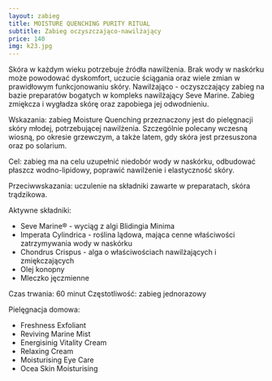 ```yaml
---
layout: zabieg
title: MOISTURE QUENCHING PURITY RITUAL
subtitle: Zabieg oczyszczająco-nawilżający
price: 140
img: k23.jpg
---
```

	
Skóra w każdym wieku potrzebuje źródła nawilżenia. Brak wody w naskórku może powodować dyskomfort, uczucie ściągania oraz wiele zmian w prawidłowym funkcjonowaniu skóry.
Nawilżająco - oczyszczający zabieg na bazie preparatów bogatych w kompleks nawilżający Seve Marine. Zabieg zmiękcza i wygładza skórę oraz zapobiega jej odwodnieniu.

Wskazania: zabieg Moisture Quenching przeznaczony jest do pielęgnacji skóry młodej, potrzebującej nawilżenia. Szczególnie polecany wczesną wiosną, po okresie grzewczym, a także latem, gdy skóra jest przesuszona oraz po solarium.

Cel: zabieg ma na celu uzupełnić niedobór wody w naskórku, odbudować płaszcz wodno-lipidowy, poprawić nawilżenie i elastyczność skóry.

Przeciwwskazania: uczulenie na składniki zawarte w preparatach, skóra trądzikowa.

Aktywne składniki:

- Seve Marine® - wyciąg z algi Blidingia Minima
- Imperata Cylindrica - roślina lądowa, mająca cenne właściwości zatrzymywania wody w naskórku
- Chondrus Crispus - alga o właściwościach nawilżających i zmiękczających
- Olej konopny
- Mleczko jęczmienne

Czas trwania: 60 minut
Częstotliwość: zabieg jednorazowy

Pielęgnacja domowa:

- Freshness Exfoliant 
- Reviving Marine Mist
- Energisinig Vitality Cream 
- Relaxing Cream
- Moisturising Eye Care 
- Ocea Skin Moisturising
